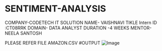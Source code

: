 # SENTIMENT-ANALYSIS
COMPANY-CODETECH IT SOLUTION 
NAME- VAISHNAVI TIKLE
Intern ID :CT08RRK 
DOMAIN- DATA ANALYST 
DURATION -4 WEEKS 
MENTOR-NEELA SANTOSH


PLEASE REFER FILE AMAZON.CSV
#OUTPUT
![Image](https://github.com/user-attachments/assets/76f518c3-9a56-415d-b425-ca89b00ada79)
